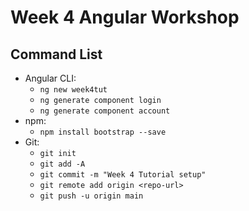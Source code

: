 # Week 4 Angular Workshop

## Command List

- Angular CLI:
  - `ng new week4tut`
  - `ng generate component login`
  - `ng generate component account`
- npm:
  - `npm install bootstrap --save`
- Git:
  - `git init`
  - `git add -A`
  - `git commit -m "Week 4 Tutorial setup"`
  - `git remote add origin <repo-url>`
  - `git push -u origin main`

